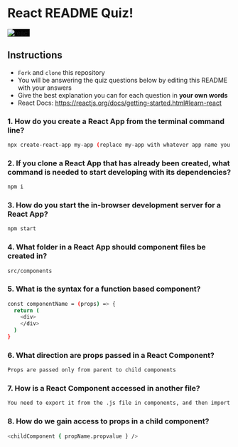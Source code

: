 # React README Quiz!

<div>
  <img alt="react" style="background-color: black" src="https://betabeers.com/static/uploads/blog/20170420_React_logo_wordmark.png" />
</div>

## Instructions

- `Fork` and `clone` this repository
- You will be answering the quiz questions below by editing this README with your answers
- Give the best explanation you can for each question in **your own words**
- React Docs: https://reactjs.org/docs/getting-started.html#learn-react

### 1. How do you create a React App from the terminal command line?

```sh
npx create-react-app my-app (replace my-app with whatever app name you want)
```

### 2. If you clone a React App that has already been created, what command is needed to start developing with its dependencies?

```sh
npm i
```

### 3. How do you start the in-browser development server for a React App?

```sh
npm start
```

### 4. What folder in a React App should component files be created in?

```sh
src/components
```

### 5. What is the syntax for a function based component?

```sh
const componentName = (props) => {
  return (
    <div>
    </div>
  )
}
```

### 6. What direction are props passed in a React Component?

```sh
Props are passed only from parent to child components
```

### 7. How is a React Component accessed in another file?

```sh
You need to export it from the .js file in components, and then import it in the actual app.js file
```

### 8. How do we gain access to props in a child component?

```sh
<childComponent { propName.propvalue } />
```
